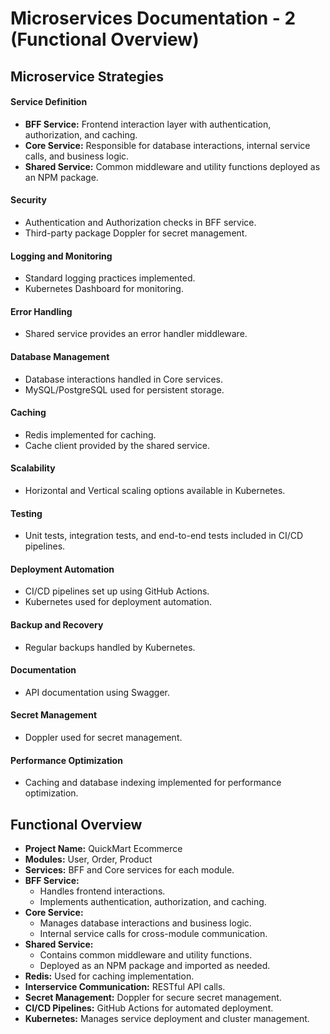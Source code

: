 # Microservices Documentation - 2 (Functional Overview)

## Microservice Strategies

#### Service Definition

- **BFF Service:** Frontend interaction layer with authentication, authorization, and caching.
- **Core Service:** Responsible for database interactions, internal service calls, and business logic.
- **Shared Service:** Common middleware and utility functions deployed as an NPM package.

#### Security

- Authentication and Authorization checks in BFF service.
- Third-party package Doppler for secret management.

#### Logging and Monitoring

- Standard logging practices implemented.
- Kubernetes Dashboard for monitoring.

#### Error Handling

- Shared service provides an error handler middleware.

#### Database Management

- Database interactions handled in Core services.
- MySQL/PostgreSQL used for persistent storage.

#### Caching

- Redis implemented for caching.
- Cache client provided by the shared service.

#### Scalability

- Horizontal and Vertical scaling options available in Kubernetes.

#### Testing

- Unit tests, integration tests, and end-to-end tests included in CI/CD pipelines.

#### Deployment Automation

- CI/CD pipelines set up using GitHub Actions.
- Kubernetes used for deployment automation.

#### Backup and Recovery

- Regular backups handled by Kubernetes.

#### Documentation

- API documentation using Swagger.

#### Secret Management

- Doppler used for secret management.

#### Performance Optimization

- Caching and database indexing implemented for performance optimization.

## Functional Overview

- **Project Name:** QuickMart Ecommerce
- **Modules:** User, Order, Product
- **Services:** BFF and Core services for each module.
- **BFF Service:**
  - Handles frontend interactions.
  - Implements authentication, authorization, and caching.
- **Core Service:**
  - Manages database interactions and business logic.
  - Internal service calls for cross-module communication.
- **Shared Service:**
  - Contains common middleware and utility functions.
  - Deployed as an NPM package and imported as needed.
- **Redis:** Used for caching implementation.
- **Interservice Communication:** RESTful API calls.
- **Secret Management:** Doppler for secure secret management.
- **CI/CD Pipelines:** GitHub Actions for automated deployment.
- **Kubernetes:** Manages service deployment and cluster management.
